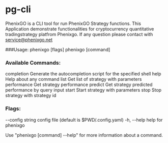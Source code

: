 # pg-cli

PhenixGO is a CLI tool for run PhenixGO Strategy functions.
This Application demonstrate functionalities for cryptocurrency quantitative
tradingstrategy platfrom Phenixgo. If any question please contact with
service@phenixgo.net

###Usage:
  phenixgo [flags]
  phenixgo [command]

### Available Commands:
  completion  Generate the autocompletion script for the specified shell
  help        Help about any command
  list        Get list of strategy with parameters
  performance Get strategy performance
  predict     Get strategy predicted performance by query input
  start       Start strategy with parameters
  stop        Stop strategy with strategy id

### Flags:
  --config string   config file (default is $PWD/.config.yaml)
  -h, --help            help for phenixgo

Use "phenixgo [command] --help" for more information about a command.
